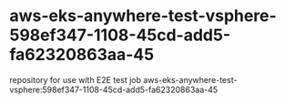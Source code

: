 # aws-eks-anywhere-test-vsphere-598ef347-1108-45cd-add5-fa62320863aa-45
repository for use with E2E test job aws-eks-anywhere-test-vsphere:598ef347-1108-45cd-add5-fa62320863aa-45
